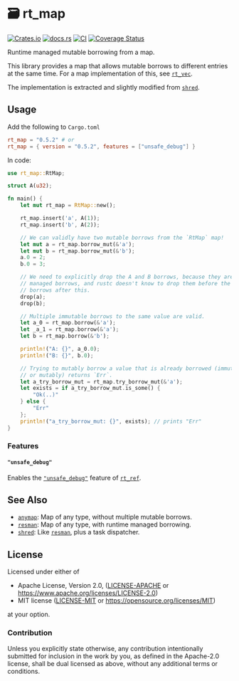 # 🗃️ rt_map

[![Crates.io](https://img.shields.io/crates/v/rt_map.svg)](https://crates.io/crates/rt_map)
[![docs.rs](https://img.shields.io/docsrs/rt_map)](https://docs.rs/rt_map)
[![CI](https://github.com/azriel91/rt_map/workflows/CI/badge.svg)](https://github.com/azriel91/rt_map/actions/workflows/ci.yml)
[![Coverage Status](https://codecov.io/gh/azriel91/rt_map/branch/main/graph/badge.svg)](https://codecov.io/gh/azriel91/rt_map)

Runtime managed mutable borrowing from a map.

This library provides a map that allows mutable borrows to different entries at the same time. For a map implementation of this, see [`rt_vec`].

The implementation is extracted and slightly modified from [`shred`].


## Usage

Add the following to `Cargo.toml`

```toml
rt_map = "0.5.2" # or
rt_map = { version = "0.5.2", features = ["unsafe_debug"] }
```

In code:

```rust
use rt_map::RtMap;

struct A(u32);

fn main() {
    let mut rt_map = RtMap::new();

    rt_map.insert('a', A(1));
    rt_map.insert('b', A(2));

    // We can validly have two mutable borrows from the `RtMap` map!
    let mut a = rt_map.borrow_mut(&'a');
    let mut b = rt_map.borrow_mut(&'b');
    a.0 = 2;
    b.0 = 3;

    // We need to explicitly drop the A and B borrows, because they are runtime
    // managed borrows, and rustc doesn't know to drop them before the immutable
    // borrows after this.
    drop(a);
    drop(b);

    // Multiple immutable borrows to the same value are valid.
    let a_0 = rt_map.borrow(&'a');
    let _a_1 = rt_map.borrow(&'a');
    let b = rt_map.borrow(&'b');

    println!("A: {}", a_0.0);
    println!("B: {}", b.0);

    // Trying to mutably borrow a value that is already borrowed (immutably
    // or mutably) returns `Err`.
    let a_try_borrow_mut = rt_map.try_borrow_mut(&'a');
    let exists = if a_try_borrow_mut.is_some() {
        "Ok(..)"
    } else {
        "Err"
    };
    println!("a_try_borrow_mut: {}", exists); // prints "Err"
}
```


### Features

#### `"unsafe_debug"`

Enables the [`"unsafe_debug"`] feature of [`rt_ref`].


## See Also

* [`anymap`]\: Map of any type, without multiple mutable borrows.
* [`resman`]\: Map of any type, with runtime managed borrowing.
* [`shred`]\: Like [`resman`], plus a task dispatcher.


## License

Licensed under either of

* Apache License, Version 2.0, ([LICENSE-APACHE] or <https://www.apache.org/licenses/LICENSE-2.0>)
* MIT license ([LICENSE-MIT] or <https://opensource.org/licenses/MIT>)

at your option.


### Contribution

Unless you explicitly state otherwise, any contribution intentionally submitted for inclusion in the work by you, as defined in the Apache-2.0 license, shall be dual licensed as above, without any additional terms or conditions.


[`anymap`]: https://github.com/chris-morgan/anymap
[`resman`]: https://github.com/azriel91/resman
[`rt_vec`]: https://crates.io/crates/rt_vec
[`rt_ref`]: https://crates.io/crates/rt_ref
[`shred`]: https://github.com/amethyst/shred
[`"unsafe_debug"`]: https://github.com/azriel91/rt_ref#unsafe_debug
[LICENSE-APACHE]: LICENSE-APACHE
[LICENSE-MIT]: LICENSE-MIT
